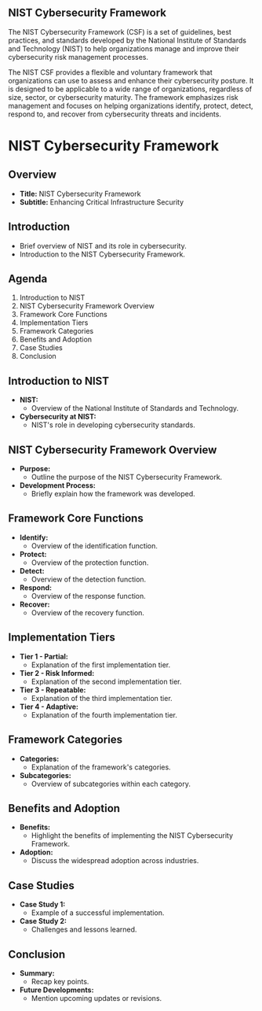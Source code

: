 ## NIST Cybersecurity Framework
The NIST Cybersecurity Framework (CSF) is a set of guidelines, best practices, and standards developed by the National Institute of Standards and Technology (NIST) to help organizations manage and improve their cybersecurity risk management processes. 

The NIST CSF provides a flexible and voluntary framework that organizations can use to assess and enhance their cybersecurity posture. It is designed to be applicable to a wide range of organizations, regardless of size, sector, or cybersecurity maturity. The framework emphasizes risk management and focuses on helping organizations identify, protect, detect, respond to, and recover from cybersecurity threats and incidents.

# NIST Cybersecurity Framework 

## Overview
- **Title:** NIST Cybersecurity Framework
- **Subtitle:** Enhancing Critical Infrastructure Security

## Introduction
- Brief overview of NIST and its role in cybersecurity.
- Introduction to the NIST Cybersecurity Framework.

## Agenda
1. Introduction to NIST
2. NIST Cybersecurity Framework Overview
3. Framework Core Functions
4. Implementation Tiers
5. Framework Categories
6. Benefits and Adoption
7. Case Studies
8. Conclusion

## Introduction to NIST
- **NIST:**
  - Overview of the National Institute of Standards and Technology.
- **Cybersecurity at NIST:**
  - NIST's role in developing cybersecurity standards.

## NIST Cybersecurity Framework Overview
- **Purpose:**
  - Outline the purpose of the NIST Cybersecurity Framework.
- **Development Process:**
  - Briefly explain how the framework was developed.

## Framework Core Functions
- **Identify:**
  - Overview of the identification function.
- **Protect:**
  - Overview of the protection function.
- **Detect:**
  - Overview of the detection function.
- **Respond:**
  - Overview of the response function.
- **Recover:**
  - Overview of the recovery function.

## Implementation Tiers
- **Tier 1 - Partial:**
  - Explanation of the first implementation tier.
- **Tier 2 - Risk Informed:**
  - Explanation of the second implementation tier.
- **Tier 3 - Repeatable:**
  - Explanation of the third implementation tier.
- **Tier 4 - Adaptive:**
  - Explanation of the fourth implementation tier.

## Framework Categories
- **Categories:**
  - Explanation of the framework's categories.
- **Subcategories:**
  - Overview of subcategories within each category.

## Benefits and Adoption
- **Benefits:**
  - Highlight the benefits of implementing the NIST Cybersecurity Framework.
- **Adoption:**
  - Discuss the widespread adoption across industries.

## Case Studies
- **Case Study 1:**
  - Example of a successful implementation.
- **Case Study 2:**
  - Challenges and lessons learned.

## Conclusion
- **Summary:**
  - Recap key points.
- **Future Developments:**
  - Mention upcoming updates or revisions.
